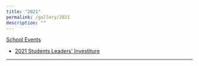 ```yaml
---
title: "2021"
permalink: /gallery/2021
description: ""
---
```


<p><u>School Events<br /></u></p>
<ul>
<li><a href="https://www.facebook.com/media/set/?vanity=248457555191296&amp;set=a.3684064214963929" target="_blank" rel="noopener">2021 Students Leaders' Investiture</a></li>
</ul>
<hr />